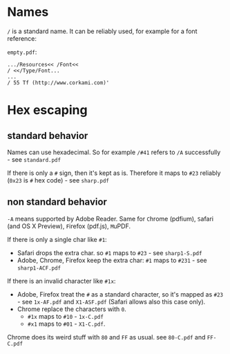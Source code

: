 # Names

`/` is a standard name. It can be reliably used, for example for a font reference:

`empty.pdf`:

```
.../Resources<< /Font<<
/ <</Type/Font...
...
/ 55 Tf (http://www.corkami.com)'
```

# Hex escaping

## standard behavior

Names can use hexadecimal. So for example `/#41` refers to `/A` successfully - see `standard.pdf`

If there is only a `#` sign, then it's kept as is. Therefore it maps to `#23` reliably (`0x23` is `#` hex code) - see `sharp.pdf`

## non standard behavior

`-A` means supported by Adobe Reader.
Same for `C`hrome (pdfium), `S`afari (and OS X Preview), `F`irefox (pdf.js), `M`uPDF.

If there is only a single char like `#1`:

- Safari drops the extra char. so `#1` maps to `#23` - see `sharp1-S.pdf`
- Adobe, Chrome, Firefox keep the extra char: `#1` maps to `#231` - see `sharp1-ACF.pdf`

If there is an invalid character like `#1x`:
- Adobe, Firefox treat the `#` as a standard character, so it's mapped as `#23` - see `1x-AF.pdf` and `X1-ASF.pdf` (Safari allows also this case only).
- Chrome replace the characters with `0`.
  - `#1x` maps to `#10` - `1x-C.pdf`
  - `#x1` maps to `#01` - `X1-C.pdf`.

Chrome does its weird stuff with `80` and `FF` as usual. see `80-C.pdf` and `FF-C.pdf`
